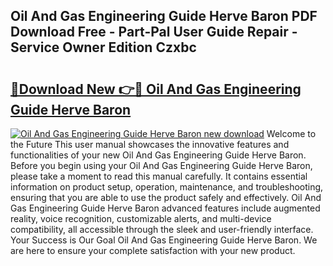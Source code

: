 ## Oil And Gas Engineering Guide Herve Baron PDF Download Free - Part-Pal User Guide Repair - Service Owner Edition Czxbc

# <h2><a href="http://bc48399.oget.top/?id=Oil+And+Gas+Engineering+Guide+Herve+Baron">🔗Download New 👉🔴 Oil And Gas Engineering Guide Herve Baron</a></h2>

[![Oil And Gas Engineering Guide Herve Baron new download](https://i.imgur.com/5g1atiW.png)](http://bc48399.oget.top/?id=Oil+And+Gas+Engineering+Guide+Herve+Baron)
Welcome to the Future This user manual showcases the innovative features and functionalities of your new Oil And Gas Engineering Guide Herve Baron. Before you begin using your Oil And Gas Engineering Guide Herve Baron, please take a moment to read this manual carefully. It contains essential information on product setup, operation, maintenance, and troubleshooting, ensuring that you are able to use the product safely and effectively. Oil And Gas Engineering Guide Herve Baron advanced features include augmented reality, voice recognition, customizable alerts, and multi-device compatibility, all accessible through the sleek and user-friendly interface. Your Success is Our Goal Oil And Gas Engineering Guide Herve Baron. We are here to ensure your complete satisfaction with your new product.
